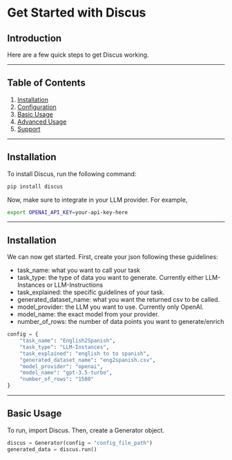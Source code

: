 # Get Started with Discus

## Introduction

Here are a few quick steps to get Discus working.

---

## Table of Contents

1. [Installation](#installation)
2. [Configuration](#configuration)
3. [Basic Usage](#basic-usage)
4. [Advanced Usage](#advanced-usage)
5. [Support](#support)

---

## Installation

To install Discus, run the following command:

```bash
pip install discus
```

Now, make sure to integrate in your LLM provider. For example,

```bash
export OPENAI_API_KEY=your-api-key-here
```

---
## Installation

We can now get started. First, create your json following these guidelines:

* task_name: what you want to call your task
* task_type: the type of data you want to generate. Currently either LLM-Instances or LLM-Instructions
* task_explained: the specific guidelines of your task.
* generated_dataset_name: what you want the returned csv to be called.
* model_provider: the LLM you want to use. Currently only OpenAI.
* model_name: the exact model from your provider.
* number_of_rows: the number of data points you want to generate/enrich

```python
config = {
    "task_name": "English2Spanish",
    "task_type": "LLM-Instances",
    "task_explained": "english to to spanish",
    "generated_dataset_name": "eng2spanish.csv",
    "model_provider": "openai",
    "model_name": "gpt-3.5-turbo",
    "number_of_rows": "1500"
}
```

--- 
## Basic Usage

To run, import Discus. Then, create a Generator object.

```python
discus = Generator(config = "config_file_path")
generated_data = discus.run()
```

